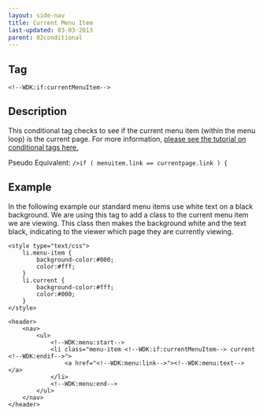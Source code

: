 ```yaml
---
layout: side-nav
title: Current Menu Item
last-updated: 03-03-2013
parent: 02conditional
---
```



## Tag

`<!--WDK:if:currentMenuItem-->`

## Description

This conditional tag checks to see if the current menu item (within the menu loop) is the current page.
For more information, [please see the tutorial on conditional tags here.](/pages/tutorials/12conditional-tags.html)

Pseudo Equivalent:
`/>if ( menuitem.link == currentpage.link ) {`

## Example
In the following example our standard menu items use white text on a black background. We are using this tag to add a class to the current menu item we are viewing. This class then makes the background white and the text black, indicating to the viewer which page they are currently viewing.

~~~
<style type="text/css">
	li.menu-item {
		background-color:#000;
		color:#fff;
	}
	li.current {
		background-color:#fff;
		color:#000;
	}
</style>

<header>
	<nav>
		<ul>
			<!--WDK:menu:start-->
			<li class="menu-item <!--WDK:if:currentMenuItem--> current <!--WDK:endif-->">
				<a href="<!--WDK:menu:link-->"><!--WDK:menu:text--></a>
			</li>
			<!--WDK:menu:end-->
		</ul>
	</nav>
</header>
~~~
